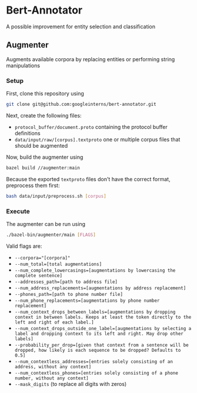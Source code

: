 # Bert-Annotator

A possible improvement for entity selection and classification

## Augmenter

Augments available corpora by replacing entities or performing string
manipulations

### Setup

First, clone this repository using 

```sh
git clone git@github.com:googleinterns/bert-annotator.git
```

Next, create the following files:
 - `protocol_buffer/document.proto` containing the protocol buffer definitions
 - `data/input/raw/[corpus].textproto` one or multiple corpus files that should be
   augmented

Now, build the augmenter using

```sh
bazel build //augmenter:main
```

Because the exported `textproto` files don't have the correct format,
preprocess them first:

```sh
bash data/input/preprocess.sh [corpus]
```

### Execute

The augmenter can be run using

```sh
./bazel-bin/augmenter/main [FLAGS]
```

Valid flags are:
 - `--corpora="[corpora]"`
 - `--num_total=[total augmentations]`
 - `--num_complete_lowercasings=[augmentations by lowercasing the complete sentence]`
 - `--addresses_path=[path to address file]`
 - `--num_address_replacements=[augmentations by address replacement]`
 - `--phones_path=[path to phone number file]`
 - `--num_phone_replacements=[augmentations by phone number replacement]`
 - `--num_context_drops_between_labels=[augmentations by dropping context in between labels. Keeps at least the token directly to the left and right of each label.]`
 - `--num_context_drops_outside_one_label=[augmentations by selecting a label and dropping context to its left and right. May drop other labels]`
 - `--probability_per_drop=[given that context from a sentence will be dropped, how likely is each sequence to be dropped? Defaults to 0.5]`
 - `--num_contextless_addresses=[entries solely consisting of an address, without any context]`
 - `--num_contextless_phones=[entries solely consisting of a phone number, without any context]`
 - `--mask_digits` (to replace all digits with zeros)
